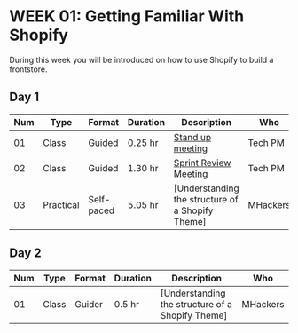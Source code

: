 # WEEK 01: Getting Familiar With Shopify
 
 During this week you will be introduced on how to use Shopify to build a frontstore.

## Day 1

Num | Type | Format | Duration | Description | Who
-- | -- | -- | -- | -- | --
01 | Class |Guided | 0.25 hr | [Stand up meeting](https://github.com/magma-labs/MagmaHackers/blob/master/module-01/week-02/day-02/01-Stand%20up%20meeting.md) | Tech PM
02 | Class |Guided | 1.30 hr | [Sprint Review Meeting](https://github.com/magma-labs/MagmaHackers/blob/master/module-02/week-01/topics/sprint-review-meeting.md) | Tech PM
03 | Practical | Self-paced | 5.05 hr | [Understanding the structure of a Shopify Theme] | MHackers

## Day 2

Num | Type | Format | Duration | Description | Who
-- | -- | -- | -- | -- | --
01 | Class | Guider | 0.5 hr | [Understanding the structure of a Shopify Theme] | MHackers
